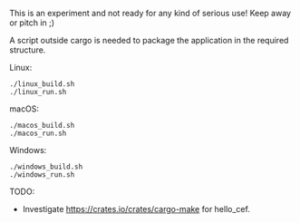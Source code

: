 This is an experiment and not ready for any kind of serious use! Keep away or pitch in ;)

A script outside cargo is needed to package the application in the required
structure.

Linux:
```
./linux_build.sh
./linux_run.sh
```

macOS:
```
./macos_build.sh
./macos_run.sh
```

Windows:
```
./windows_build.sh
./windows_run.sh
```

TODO:
 - Investigate https://crates.io/crates/cargo-make for hello_cef.

